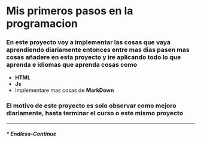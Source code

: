 # Mis primeros pasos en la programacion
### En este proyecto voy a implementar las cosas que vaya aprendiendo diariamente entonces entre mas dias pasen mas cosas añadere en esta proyecto y ire aplicando todo lo que aprenda e idiomas que aprenda cosas como

- **HTML**
- **Js**
- Implementare mas cosas de **MarkDown**
### El motivo de este proyecto es solo observar como mejoro diariamente, hasta terminar el curso o este mismo proyecto
---




##### * Endless-Continue